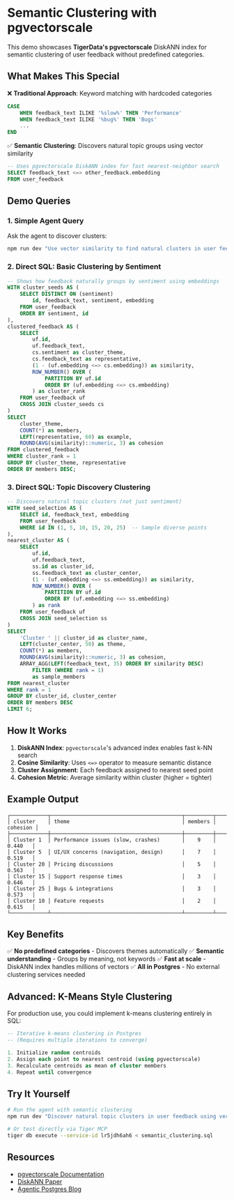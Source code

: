 # Semantic Clustering with pgvectorscale

This demo showcases **TigerData's pgvectorscale** DiskANN index for semantic clustering of user feedback without predefined categories.

## What Makes This Special

❌ **Traditional Approach**: Keyword matching with hardcoded categories
```sql
CASE 
    WHEN feedback_text ILIKE '%slow%' THEN 'Performance'
    WHEN feedback_text ILIKE '%bug%' THEN 'Bugs'
    ...
END
```

✅ **Semantic Clustering**: Discovers natural topic groups using vector similarity
```sql
-- Uses pgvectorscale DiskANN index for fast nearest-neighbor search
SELECT feedback_text <=> other_feedback.embedding
FROM user_feedback
```

## Demo Queries

### 1. Simple Agent Query

Ask the agent to discover clusters:

```bash
npm run dev "Use vector similarity to find natural clusters in user feedback. For each cluster, show the theme, count, and sample members."
```

### 2. Direct SQL: Basic Clustering by Sentiment

```sql
-- Shows how feedback naturally groups by sentiment using embeddings
WITH cluster_seeds AS (
    SELECT DISTINCT ON (sentiment)
        id, feedback_text, sentiment, embedding
    FROM user_feedback
    ORDER BY sentiment, id
),
clustered_feedback AS (
    SELECT 
        uf.id,
        uf.feedback_text,
        cs.sentiment as cluster_theme,
        cs.feedback_text as representative,
        (1 - (uf.embedding <=> cs.embedding)) as similarity,
        ROW_NUMBER() OVER (
            PARTITION BY uf.id 
            ORDER BY (uf.embedding <=> cs.embedding)
        ) as cluster_rank
    FROM user_feedback uf
    CROSS JOIN cluster_seeds cs
)
SELECT 
    cluster_theme,
    COUNT(*) as members,
    LEFT(representative, 60) as example,
    ROUND(AVG(similarity)::numeric, 3) as cohesion
FROM clustered_feedback
WHERE cluster_rank = 1
GROUP BY cluster_theme, representative
ORDER BY members DESC;
```

### 3. Direct SQL: Topic Discovery Clustering

```sql
-- Discovers natural topic clusters (not just sentiment)
WITH seed_selection AS (
    SELECT id, feedback_text, embedding
    FROM user_feedback
    WHERE id IN (1, 5, 10, 15, 20, 25)  -- Sample diverse points
),
nearest_cluster AS (
    SELECT 
        uf.id,
        uf.feedback_text,
        ss.id as cluster_id,
        ss.feedback_text as cluster_center,
        (1 - (uf.embedding <=> ss.embedding)) as similarity,
        ROW_NUMBER() OVER (
            PARTITION BY uf.id 
            ORDER BY (uf.embedding <=> ss.embedding)
        ) as rank
    FROM user_feedback uf
    CROSS JOIN seed_selection ss
)
SELECT 
    'Cluster ' || cluster_id as cluster_name,
    LEFT(cluster_center, 50) as theme,
    COUNT(*) as members,
    ROUND(AVG(similarity)::numeric, 3) as cohesion,
    ARRAY_AGG(LEFT(feedback_text, 35) ORDER BY similarity DESC) 
        FILTER (WHERE rank = 1) 
        as sample_members
FROM nearest_cluster
WHERE rank = 1
GROUP BY cluster_id, cluster_center
ORDER BY members DESC
LIMIT 6;
```

## How It Works

1. **DiskANN Index**: `pgvectorscale`'s advanced index enables fast k-NN search
2. **Cosine Similarity**: Uses `<=>` operator to measure semantic distance
3. **Cluster Assignment**: Each feedback assigned to nearest seed point
4. **Cohesion Metric**: Average similarity within cluster (higher = tighter)

## Example Output

```
┌────────────┬──────────────────────────────────────────┬─────────┬──────────┐
│ cluster    │ theme                                    │ members │ cohesion │
├────────────┼──────────────────────────────────────────┼─────────┼──────────┤
│ Cluster 1  │ Performance issues (slow, crashes)       │    9    │  0.440   │
│ Cluster 5  │ UI/UX concerns (navigation, design)      │    7    │  0.519   │
│ Cluster 20 │ Pricing discussions                      │    5    │  0.563   │
│ Cluster 15 │ Support response times                   │    3    │  0.646   │
│ Cluster 25 │ Bugs & integrations                      │    3    │  0.573   │
│ Cluster 10 │ Feature requests                         │    2    │  0.615   │
└────────────┴──────────────────────────────────────────┴─────────┴──────────┘
```

## Key Benefits

✅ **No predefined categories** - Discovers themes automatically
✅ **Semantic understanding** - Groups by meaning, not keywords
✅ **Fast at scale** - DiskANN index handles millions of vectors
✅ **All in Postgres** - No external clustering services needed

## Advanced: K-Means Style Clustering

For production use, you could implement k-means clustering entirely in SQL:

```sql
-- Iterative k-means clustering in Postgres
-- (Requires multiple iterations to converge)

1. Initialize random centroids
2. Assign each point to nearest centroid (using pgvectorscale)
3. Recalculate centroids as mean of cluster members
4. Repeat until convergence
```

## Try It Yourself

```bash
# Run the agent with semantic clustering
npm run dev "Discover natural topic clusters in user feedback using vector similarity. Show cluster themes, sizes, and cohesion scores."

# Or test directly via Tiger MCP
tiger db execute --service-id lr5jdh6ah6 < semantic_clustering.sql
```

## Resources

- [pgvectorscale Documentation](https://docs.tigerdata.com/ai/latest/sql-interface-for-pgvector-and-timescale-vector/)
- [DiskANN Paper](https://arxiv.org/abs/1907.05046)
- [Agentic Postgres Blog](https://www.tigerdata.com/blog/postgres-for-agents)

